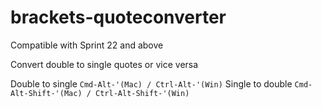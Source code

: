 brackets-quoteconverter
============================

Compatible with Sprint 22 and above

Convert double to single quotes or vice versa

Double to single `Cmd-Alt-'(Mac) / Ctrl-Alt-'(Win)` 
Single to double `Cmd-Alt-Shift-'(Mac) / Ctrl-Alt-Shift-'(Win)` 

